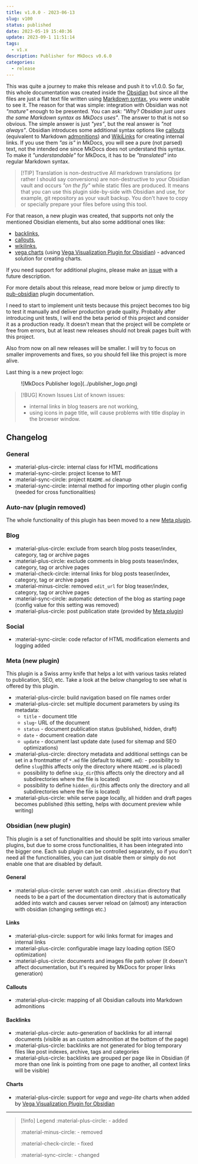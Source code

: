 ```yaml
---
title: v1.0.0 - 2023-06-13
slug: v100
status: published
date: 2023-05-19 15:40:36
update: 2023-09-1 11:51:14
tags:
  - v1.x
description: Publisher for MkDocs v0.6.0
categories:
  - release
---
```


This was quite a journey to make this release and push it to v1.0.0. So far, this whole documentation was created inside the [Obsidian](https://obsidian.md) but since all the files are just a flat text file written using [Markdown syntax](https://www.markdownguide.org), you were unable to see it. The reason for that was simple: integration with Obsidian was not *"mature"* enough to be presented. You can ask: *"Why? Obsidian just uses the same Markdown syntax as MkDocs uses"*. The answer to that is not so obvious. The simple answer is just *"yes"*, but the real answer is *"not always"*. Obsidian introduces some additional syntax options like [callouts](https://help.obsidian.md/Editing+and+formatting/Callouts) (equivalent to Markdown [admonitions](https://squidfunk.github.io/mkdocs-material/reference/admonitions/)) and [WikiLinks](https://en.wikipedia.org/wiki/Help:Link) for creating internal links. If you use them *"as is"* in MkDocs, you will see a pure (not parsed) text, not the intended one since MkDocs does not understand this syntax. To make it *"understandable"* for MkDocs, it has to be *"translated"* into regular Markdown syntax.

> [!TIP] Translation is non-destructive
> All markdown translations (or rather I should say conversions) are non-destructive to your Obsidian vault and occurs *"on the fly"* while static files are produced. It means that you can use this plugin side-by-side with Obsidian and use, for example, git repository as your vault backup. You don't have to copy or specially prepare your files before using this tool.

For that reason, a new plugin was created, that supports not only the mentioned Obsidian elements, but also some additional ones like:

- [backlinks](https://help.obsidian.md/Plugins/Backlinks),
- [callouts](https://help.obsidian.md/Editing+and+formatting/Callouts),
- [wikilinks](https://help.obsidian.md/Linking+notes+and+files/Internal+links),
- [vega charts](https://vega.github.io/vega/) (using [Vega Visualization Plugin for Obsidian](https://github.com/Some-Regular-Person/obsidian-vega)) - advanced solution for creating charts.

<!-- more -->

If you need support for additional plugins, please make an [issue](https://github.com/mkusz/mkdocs-publisher/issues) with a future description.

For more details about this release, read more below or jump directly to [pub-obsidian](../02_setup/02_general/03_setting-up-obsidian.md) plugin documentation.

I need to start to implement unit tests because this project becomes too big to test it manually and deliver production grade quality. Probably after introducing unit tests, I will end the beta period of this project and consider it as a production ready. It doesn't mean that the project will be complete or free from errors, but at least new releases should not break pages built with this project.

Also from now on all new releases will be smaller. I will try to focus on smaller improvements and fixes, so you should fell like this project is more alive.

Last thing is a new project logo:

<figure markdown>
![MkDocs Publisher logo](../publisher_logo.png)
</figure>

> [!BUG] Known Issues
> List of known issues:
>
> - internal links in blog teasers are not working,
> - using icons in page title, will cause problems with title display in the browser window.

## Changelog

### General

- :material-plus-circle: internal class for HTML modifications
- :material-sync-circle: project license to MIT
- :material-sync-circle: project `README.md` cleanup
- :material-sync-circle: internal method for importing other plugin config (needed for cross functionalities)

### Auto-nav (plugin removed)

The whole functionality of this plugin has been moved to a new [Meta plugin](#meta-new-plugin).

### Blog

- :material-plus-circle: exclude from search blog posts teaser/index, category, tag or archive pages
- :material-plus-circle: exclude comments in blog posts teaser/index, category, tag or archive pages
- :material-check-circle: internal links for blog posts teaser/index, category, tag or archive pages
- :material-minus-circle: removed `edit_url` for blog teaser/index, category, tag or archive pages
- :material-sync-circle: automatic detection of the blog as starting page (config value for this setting was removed)
- :material-plus-circle: post publication state (provided by [Meta plugin](#meta-new-plugin))

### Social

- :material-sync-circle: code refactor of HTML modification elements and logging added

### Meta (new plugin)

This plugin is a Swiss army knife that helps a lot with various tasks related to publication, SEO, etc. Take a look at the below changelog to see what is offered by this plugin.

- :material-plus-circle: build navigation based on file names order
- :material-plus-circle: set multiple document parameters by using its metadata:
	- `title` - document title
	- `slug`- URL of the document
	- `status` - document publication status (published, hidden, draft)
	- `date` - document creation date
	- `update` - document last update date (used for sitemap and SEO optimizations)
- :material-plus-circle: directory metadata and additional settings can be set in a frontmatter of `*.md` file (default to `README.md`):
	 	- possibility to define `slug`(this affects only the directory where `README.md` is placed)
	- possibility to define `skip_dir`(this affects only the directory and all subdirectories where the file is located)
	- possibility to define `hidden_dir`(this affects only the directory and all subdirectories where the file is located)
- :material-plus-circle: while serve page locally, all hidden and draft pages becomes published (this setting, helps with document preview while writing)

### Obsidian (new plugin)

This plugin is a set of functionalities and should be split into various smaller plugins, but due to some cross functionalities, it has been integrated into the bigger one. Each sub plugin can be controlled separately, so if you don't need all the functionalities, you can just disable them or simply do not enable one that are disabled by default.

#### General

- :material-plus-circle: server watch can omit `.obsidian` directory that needs to be a part of the documentation directory that is automatically added into watch and causes server reload on (almost) any interaction with obsidian (changing settings etc.)

#### Links

- :material-plus-circle: support for wiki links format for images and internal links
- :material-plus-circle: configurable image lazy loading option (SEO optimization)
- :material-plus-circle: documents and images file path solver (it doesn't affect documentation, but it's required by MkDocs for proper links generation)

#### Callouts

- :material-plus-circle: mapping of all Obsidian callouts into Markdown admonitions

#### Backlinks

- :material-plus-circle: auto-generation of backlinks for all internal documents (visible as an custom admonition at the bottom of the page)
- :material-plus-circle: backlinks are not generated for blog temporary files like post indexes, archive, tags and categories
- :material-plus-circle: backlinks are grouped per page like in Obsidian (if more than one link is pointing from one page to another, all context links will be visible)

#### Charts

- :material-plus-circle: support for *vega* and *vega-lite* charts when added by [Vega Visualization Plugin for Obsidian](https://github.com/Some-Regular-Person/obsidian-vega)

---

> [!info] Legend
> :material-plus-circle: - added
>
> :material-minus-circle: - removed
>
> :material-check-circle: - fixed
>
> :material-sync-circle: - changed
